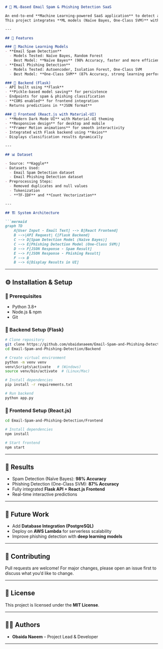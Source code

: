 ````markdown
# 📧 ML-Based Email Spam & Phishing Detection SaaS  

An end-to-end **Machine Learning-powered SaaS application** to detect and classify **spam** and **phishing emails**.  
This project integrates **ML models (Naïve Bayes, One-Class SVM)** with a **Flask backend API** and a **React.js frontend** to provide real-time classification through a modern, responsive UI.  

---

## 🚀 Features  

### 🔹 Machine Learning Models
- **Email Spam Detection**
  - Models Tested: Naïve Bayes, Random Forest  
  - Best Model: **Naïve Bayes** (98% Accuracy, faster and more efficient)  
- **Email Phishing Detection**
  - Models Tested: Autoencoder, Isolation Forest, One-Class SVM  
  - Best Model: **One-Class SVM** (87% Accuracy, strong learning performance)  

### 🔹 Backend (Flask)
- API built using **Flask**  
- **Pickle-based model saving** for persistence  
- Endpoints for spam & phishing classification  
- **CORS enabled** for frontend integration  
- Returns predictions in **JSON format**  

### 🔹 Frontend (React.js with Material-UI)
- **Modern Dark Mode UI** with Material-UI theming  
- **Responsive design** for desktop and mobile  
- **Framer Motion animations** for smooth interactivity  
- Integrated with Flask backend using **Axios**  
- Displays classification results dynamically  

---

## 📊 Dataset  

- Source: **Kaggle**  
- Datasets Used:  
  - Email Spam Detection dataset  
  - Email Phishing Detection dataset  
- Preprocessing Steps:  
  - Removed duplicates and null values  
  - Tokenization  
  - **TF-IDF** and **Count Vectorization**  

---

## 🏗️ System Architecture  

```mermaid
graph TD
    A[User Input - Email Text] --> B[React Frontend]
    B -->|API Request| C[Flask Backend]
    C --> D[Spam Detection Model (Naïve Bayes)]
    C --> E[Phishing Detection Model (One-Class SVM)]
    D --> F[JSON Response - Spam Result]
    E --> F[JSON Response - Phishing Result]
    F --> B
    B --> G[Display Results in UI]
````

---

## ⚙️ Installation & Setup

### 🔧 Prerequisites

* Python 3.8+
* Node.js & npm
* Git

### 📌 Backend Setup (Flask)

```bash
# Clone repository
git clone https://github.com/obaidanaeem/Email-Spam-and-Phishing-Detection.git
cd Email-Spam-and-Phishing-Detection/Backend

# Create virtual environment
python -m venv venv
venv\Scripts\activate   # (Windows)
source venv/bin/activate  # (Linux/Mac)

# Install dependencies
pip install -r requirements.txt

# Run backend
python app.py
```

### 🎨 Frontend Setup (React.js)

```bash
cd Email-Spam-and-Phishing-Detection/Frontend

# Install dependencies
npm install

# Start frontend
npm start
```

---


## 📌 Results

* Spam Detection (Naïve Bayes): **98% Accuracy**
* Phishing Detection (One-Class SVM): **87% Accuracy**
* Fully integrated **Flask API + React.js Frontend**
* Real-time interactive predictions

---

## 📝 Future Work

* Add **Database Integration (PostgreSQL)**
* Deploy on **AWS Lambda** for serverless scalability
* Improve phishing detection with **deep learning models**

---

## 🤝 Contributing

Pull requests are welcome! For major changes, please open an issue first to discuss what you’d like to change.

---

## 📜 License

This project is licensed under the **MIT License**.

---

## 👨‍💻 Authors

* **Obaida Naeem** – Project Lead & Developer

---

```

